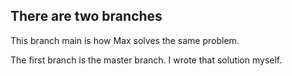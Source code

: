 ## There are two branches

This branch main is how Max solves the same problem.

The first branch is the master branch. I wrote that solution myself.


